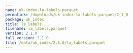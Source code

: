 ```yaml
---
name: uk-index-la-labels-parquet
permalink: /downloads/uk-index-la-labels-parquet/2_1_0
package: uk_index
title: la_labels
filename: la_labels.parquet
version: 2.1.0
full_version: 2.1.0
file: /data/uk_index/2.1.0/la_labels.parquet
---
```

